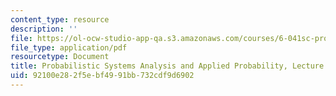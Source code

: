 ```yaml
---
content_type: resource
description: ''
file: https://ol-ocw-studio-app-qa.s3.amazonaws.com/courses/6-041sc-probabilistic-systems-analysis-and-applied-probability-fall-2013/92100e282f5ebf4991bb732cdf9d6902_MIT6_041SCF13_L15.pdf
file_type: application/pdf
resourcetype: Document
title: Probabilistic Systems Analysis and Applied Probability, Lecture 15
uid: 92100e28-2f5e-bf49-91bb-732cdf9d6902
---
```

